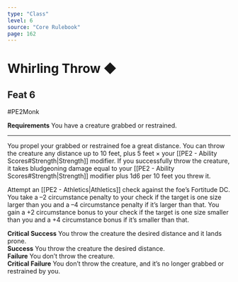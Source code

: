 ```yaml
---
type: "Class"
level: 6
source: "Core Rulebook"
page: 162
---
```

# Whirling Throw ◆
## Feat 6
#PE2Monk

**Requirements** You have a creature grabbed or restrained.

---
 You propel your grabbed or restrained foe a great distance. You can throw the creature any distance up to 10 feet, plus 5 feet × your [[PE2 - Ability Scores#Strength|Strength]] modifier. If you successfully throw the creature, it takes bludgeoning damage equal to your [[PE2 - Ability Scores#Strength|Strength]] modifier plus 1d6 per 10 feet you threw it.

Attempt an [[PE2 - Athletics|Athletics]] check against the foe’s Fortitude DC. You take a –2 circumstance penalty to your check if the target is one size larger than you and a –4 circumstance penalty if it’s larger than that. You gain a +2 circumstance bonus to your check if the target is one size smaller than you and a +4 circumstance bonus if it’s smaller than that.  

**Critical Success** You throw the creature the desired distance and it lands prone.  
**Success** You throw the creature the desired distance.  
**Failure** You don’t throw the creature.  
**Critical Failure** You don’t throw the creature, and it’s no longer grabbed or restrained by you.